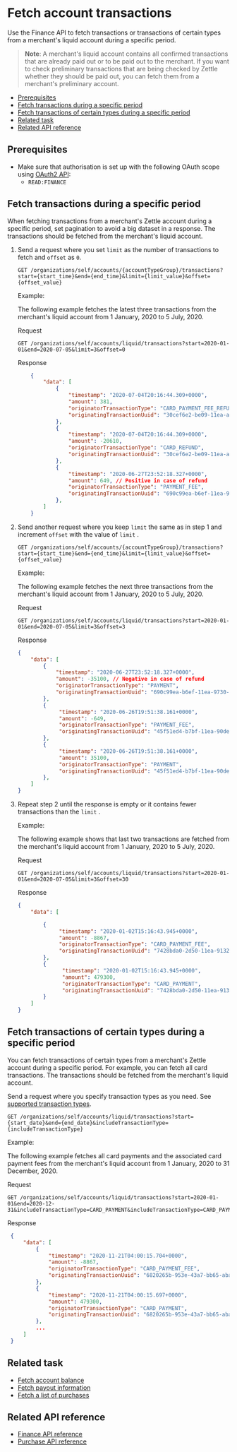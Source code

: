Fetch account transactions
===
Use the Finance API to fetch transactions or transactions of certain types from a merchant's liquid account during a specific period.

> **Note**: A merchant's liquid account contains all confirmed transactions that are already paid out or to be paid out to the merchant. If you want to check preliminary transactions that are being checked by Zettle whether they should be paid out, you can fetch them from a merchant's preliminary account.

* [Prerequisites](#prerequisites)
* [Fetch transactions during a specific period](#fetch-transactions-during-a-specific-period)
* [Fetch transactions of certain types during a specific period](#fetch-transactions-of-certain-types-during-a-specific-period)
* [Related task](#related-task)
* [Related API reference](#related-api-reference)

## Prerequisites
* Make sure that authorisation is set up with the following OAuth scope using [OAuth2 API](../../authorization.adoc):
    * `READ:FINANCE`

## Fetch transactions during a specific period
When fetching transactions from a merchant's Zettle account during a specific period, set pagination to avoid a big dataset in a response. The transactions should be fetched from the merchant's liquid account.


1. Send a request where you set `limit` as the number of transactions to fetch and `offset` as `0`.
     
   ```
   GET /organizations/self/accounts/{accountTypeGroup}/transactions?start={start_time}&end={end_time}&limit={limit_value}&offset={offset_value}
   ```

   Example:
   
   The following example fetches the latest three transactions from the merchant's liquid account from 1 January, 2020 to 5 July, 2020. 
   
   Request   
   ```
   GET /organizations/self/accounts/liquid/transactions?start=2020-01-01&end=2020-07-05&limit=3&offset=0
   ```
   Response         
   ```json
       {
           "data": [
               {
                   "timestamp": "2020-07-04T20:16:44.309+0000",
                   "amount": 381,
                   "originatorTransactionType": "CARD_PAYMENT_FEE_REFUND",
                   "originatingTransactionUuid": "30cef6e2-be09-11ea-a8e4-bce028663c34"
               },
               {
                   "timestamp": "2020-07-04T20:16:44.309+0000",
                   "amount": -20610,
                   "originatorTransactionType": "CARD_REFUND",
                   "originatingTransactionUuid": "30cef6e2-be09-11ea-a8e4-bce028663c34"
               },
               {
                   "timestamp": "2020-06-27T23:52:18.327+0000",
                   "amount": 649, // Positive in case of refund
                   "originatorTransactionType": "PAYMENT_FEE",
                   "originatingTransactionUuid": "690c99ea-b6ef-11ea-9730-7ef7aeff642d"
               },
           ]
       }
   ```
   
2. Send another request where you keep `limit` the same as in step 1 and increment `offset` with the value of `limit` . 
     
   ```
   GET /organizations/self/accounts/{accountTypeGroup}/transactions?start={start_time}&end={end_time}&limit={limit_value}&offset={offset_value}
   ```
   Example:
      
   The following example fetches the next three transactions from the merchant's liquid account from 1 January, 2020 to 5 July, 2020.
   
   Request
    
   ```
   GET /organizations/self/accounts/liquid/transactions?start=2020-01-01&end=2020-07-05&limit=3&offset=3
   ```
   Response
   
    ```json
    {
        "data": [
            {
                "timestamp": "2020-06-27T23:52:18.327+0000",
                "amount": -35100, // Negative in case of refund
                "originatorTransactionType": "PAYMENT",
                "originatingTransactionUuid": "690c99ea-b6ef-11ea-9730-7ef7aeff642d"
            },
            {
                 "timestamp": "2020-06-26T19:51:38.161+0000",
                 "amount": -649,
                 "originatorTransactionType": "PAYMENT_FEE",
                 "originatingTransactionUuid": "45f51ed4-b7bf-11ea-90de-435a3f6e4738"
            },
            {
                 "timestamp": "2020-06-26T19:51:38.161+0000",
                 "amount": 35100,
                 "originatorTransactionType": "PAYMENT",
                 "originatingTransactionUuid": "45f51ed4-b7bf-11ea-90de-435a3f6e4738"
            },
        ]
    }
    ```
3. Repeat step 2 until the response is empty or it contains fewer transactions than the `limit` . 

   Example:
      
   The following example shows that last two transactions are fetched from the merchant's liquid account from 1 January, 2020 to 5 July, 2020.
   
   Request
   ```
   GET /organizations/self/accounts/liquid/transactions?start=2020-01-01&end=2020-07-05&limit=3&offset=30
   ```
   Response
   
    ```json
    {
        "data": [

            {
                 "timestamp": "2020-01-02T15:16:43.945+0000",
                 "amount": -8867,
                 "originatorTransactionType": "CARD_PAYMENT_FEE",
                 "originatingTransactionUuid": "7428bda0-2d50-11ea-9132-999363d04928"
            },
            {
                  "timestamp": "2020-01-02T15:16:43.945+0000",
                  "amount": 479300,
                  "originatorTransactionType": "CARD_PAYMENT",
                  "originatingTransactionUuid": "7428bda0-2d50-11ea-9132-999363d04928"
            }
        ]
    }
    ```

## Fetch transactions of certain types during a specific period
You can fetch transactions of certain types from a merchant's Zettle account during a specific period. For example, you can fetch all card transactions. The transactions should be fetched from the merchant's liquid account.

Send a request where you specify transaction types as you need. See [supported transaction types](../api-reference.md#supported-transaction-types).
        
   ```
   GET /organizations/self/accounts/liquid/transactions?start={start_date}&end={end_date}&includeTransactionType={includeTransactionType}
   ```

   Example:
   
   The following example fetches all card payments and the associated card payment fees from the merchant's liquid account from 1 January, 2020 to 31 December, 2020.
   
   Request   
   ```
   GET /organizations/self/accounts/liquid/transactions?start=2020-01-01&end=2020-12-31&includeTransactionType=CARD_PAYMENT&includeTransactionType=CARD_PAYMENT_FEE
   ```
       
   Response

   ```json
    {
        "data": [
            {
                "timestamp": "2020-11-21T04:00:15.704+0000",
                "amount": -8867,
                "originatorTransactionType": "CARD_PAYMENT_FEE",
                "originatingTransactionUuid": "6820265b-953e-43a7-bb65-abac1ef104bf"
            },
            {
                "timestamp": "2020-11-21T04:00:15.697+0000",
                "amount": 479300,
                "originatorTransactionType": "CARD_PAYMENT",
                "originatingTransactionUuid": "6820265b-953e-43a7-bb65-abac1ef104bf"
            },
            ...
        ]
    }
   ```

## Related task
* [Fetch account balance](fetch-account-balance.md)
* [Fetch payout information](fetch-payout-info.md)
* [Fetch a list of purchases](../../purchase.adoc#fetch-a-list-of-purchases)


## Related API reference
* [Finance API reference](../api-reference.md)
* [Purchase API reference](../../purchase.adoc)